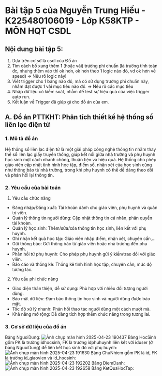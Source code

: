 # Bài tập 5 của Nguyễn Trung Hiếu - K225480106019 - Lớp K58KTP - MÔN HQT CSDL
## Nội dung bài tập 5:
1. Dựa trên cơ sở là csdl của Đồ án
2. Tìm cách bổ xung thêm 1 (hoặc vài) trường phi chuẩn
   (là trường tính toán đc, nhưng thêm vào thì ok hơn,
    ok hơn theo 1 logic nào đó, vd ok hơn về speed)
   => Nêu rõ logic này!
3. Viết trigger cho 1 bảng nào đó, 
   mà có sử dụng trường phi chuẩn này,
   nhằm đạt được 1 vài mục tiêu nào đó.
   => Nêu rõ các mục tiêu 
4. Nhập dữ liệu có kiểm soát, 
   nhằm để test sự hiệu quả của việc trigger auto run.
5. Kết luận về Trigger đã giúp gì cho đồ án của em.
## A. Đồ án PTTKHT: Phân tích thiết kế hệ thống sổ liên lạc điện tử
### 1. Mô tả đồ án
Hệ thống sổ liên lạc điện tử là một giải pháp công nghệ thông tin nhằm thay thế sổ liên lạc giấy truyền thống, giúp kết nối giữa nhà trường và phụ huynh học sinh một cách nhanh chóng, thuận tiện và hiệu quả. Hệ thống cho phép giáo viên cập nhật tình hình học tập, điểm số, nhận xét của học sinh cũng như thông báo từ nhà trường, trong khi phụ huynh có thể dễ dàng theo dõi và phản hồi lại thông tin.
### 2. Yêu cầu của bài toán
1. Yêu cầu chức năng
- Đăng nhập/Đăng xuất: Tài khoản dành cho giáo viên, phụ huynh và quản trị viên.
- Quản lý thông tin người dùng: Cập nhật thông tin cá nhân, phân quyền tài khoản.
- Quản lý học sinh: Thêm/sửa/xóa thông tin học sinh, liên kết với phụ huynh.
- Ghi nhận kết quả học tập: Giáo viên nhập điểm, nhận xét, chuyên cần,...
- Gửi thông báo: Gửi thông báo từ giáo viên hoặc nhà trường đến phụ huynh.
- Phản hồi từ phụ huynh: Cho phép phụ huynh gửi ý kiến/trao đổi với giáo viên.
- Báo cáo và thống kê: Thống kê tình hình học tập, chuyên cần, mức độ tương tác.
2. Yêu cầu phi chức năng
- Giao diện thân thiện, dễ sử dụng: Phù hợp với nhiều đối tượng người dùng.
- Bảo mật dữ liệu: Đảm bảo thông tin học sinh và người dùng được bảo mật.
- Tốc độ xử lý nhanh: Phản hồi thao tác người dùng một cách mượt mà.
- Khả năng mở rộng: Dễ dàng tích hợp thêm chức năng trong tương lai.
### 3. Cơ sở dữ liệu của đồ án
Bảng NguoiDung:
![Ảnh chụp màn hình 2025-04-23 190437](https://github.com/user-attachments/assets/97a578b6-10cf-41ff-b487-d37d9923b523)
Bảng HocSinh gồm PK là trường idhocsinh, FK là trường idphuhuynh liên kết với iduser (ở bảng NguoiDung) để liên kết học sinh đó với phụ huynh:
![Ảnh chụp màn hình 2025-04-23 191630](https://github.com/user-attachments/assets/9f3bd3b5-a2b3-49b5-882c-c0e0a27b2e23)
Bảng ChuNhiem gồm PK là id, FK là trường id_giaovien và id_hocsinh:
![Ảnh chụp màn hình 2025-04-23 192202](https://github.com/user-attachments/assets/3984abb6-1916-4c5a-9ed4-fcea1f1772f8)
Bảng DiemDanh:
![Ảnh chụp màn hình 2025-04-23 192658](https://github.com/user-attachments/assets/288bded8-7570-48fe-836c-2393c7a779ed)
Bảng KetQuaHocTap:
